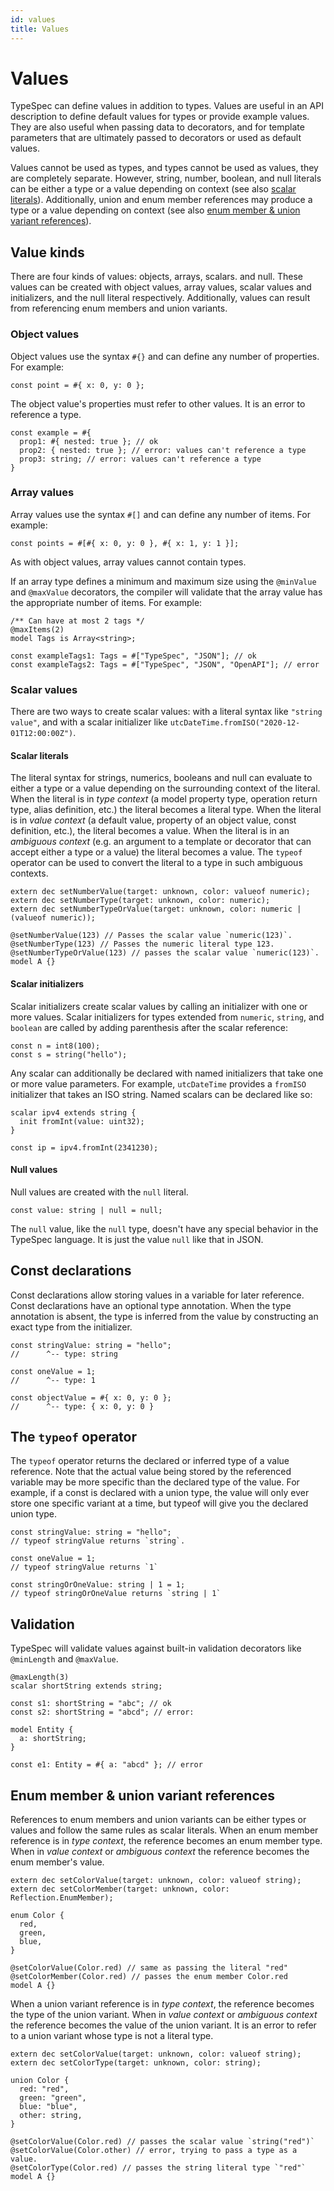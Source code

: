 ```yaml
---
id: values
title: Values
---
```


# Values

TypeSpec can define values in addition to types. Values are useful in an API description to define default values for types or provide example values. They are also useful when passing data to decorators, and for template parameters that are ultimately passed to decorators or used as default values.

Values cannot be used as types, and types cannot be used as values, they are completely separate. However, string, number, boolean, and null literals can be either a type or a value depending on context (see also [scalar literals](#scalar-literals)). Additionally, union and enum member references may produce a type or a value depending on context (see also [enum member &amp; union variant references](#enum-member--union-variant-references)).

## Value kinds

There are four kinds of values: objects, arrays, scalars. and null. These values can be created with object values, array values, scalar values and initializers, and the null literal respectively. Additionally, values can result from referencing enum members and union variants.

### Object values

Object values use the syntax `#{}` and can define any number of properties. For example:

```typespec
const point = #{ x: 0, y: 0 };
```

The object value's properties must refer to other values. It is an error to reference a type.

```typespec
const example = #{
  prop1: #{ nested: true }; // ok
  prop2: { nested: true }; // error: values can't reference a type
  prop3: string; // error: values can't reference a type
}
```

### Array values

Array values use the syntax `#[]` and can define any number of items. For example:

```typespec
const points = #[#{ x: 0, y: 0 }, #{ x: 1, y: 1 }];
```

As with object values, array values cannot contain types.

If an array type defines a minimum and maximum size using the `@minValue` and `@maxValue` decorators, the compiler will validate that the array value has the appropriate number of items. For example:

```typespec
/** Can have at most 2 tags */
@maxItems(2)
model Tags is Array<string>;

const exampleTags1: Tags = #["TypeSpec", "JSON"]; // ok
const exampleTags2: Tags = #["TypeSpec", "JSON", "OpenAPI"]; // error
```

### Scalar values

There are two ways to create scalar values: with a literal syntax like `"string value"`, and with a scalar initializer like `utcDateTime.fromISO("2020-12-01T12:00:00Z")`.

#### Scalar literals

The literal syntax for strings, numerics, booleans and null can evaluate to either a type or a value depending on the surrounding context of the literal. When the literal is in _type context_ (a model property type, operation return type, alias definition, etc.) the literal becomes a literal type. When the literal is in _value context_ (a default value, property of an object value, const definition, etc.), the literal becomes a value. When the literal is in an _ambiguous context_ (e.g. an argument to a template or decorator that can accept either a type or a value) the literal becomes a value. The `typeof` operator can be used to convert the literal to a type in such ambiguous contexts.

```typespec
extern dec setNumberValue(target: unknown, color: valueof numeric);
extern dec setNumberType(target: unknown, color: numeric);
extern dec setNumberTypeOrValue(target: unknown, color: numeric | (valueof numeric));

@setNumberValue(123) // Passes the scalar value `numeric(123)`.
@setNumberType(123) // Passes the numeric literal type 123.
@setNumberTypeOrValue(123) // passes the scalar value `numeric(123)`.
model A {}
```

#### Scalar initializers

Scalar initializers create scalar values by calling an initializer with one or more values. Scalar initializers for types extended from `numeric`, `string`, and `boolean` are called by adding parenthesis after the scalar reference:

```typespec
const n = int8(100);
const s = string("hello");
```

Any scalar can additionally be declared with named initializers that take one or more value parameters. For example, `utcDateTime` provides a `fromISO` initializer that takes an ISO string. Named scalars can be declared like so:

```typespec
scalar ipv4 extends string {
  init fromInt(value: uint32);
}

const ip = ipv4.fromInt(2341230);
```

#### Null values

Null values are created with the `null` literal.

```typespec
const value: string | null = null;
```

The `null` value, like the `null` type, doesn't have any special behavior in the TypeSpec language. It is just the value `null` like that in JSON.

## Const declarations

Const declarations allow storing values in a variable for later reference. Const declarations have an optional type annotation. When the type annotation is absent, the type is inferred from the value by constructing an exact type from the initializer.

```typespec
const stringValue: string = "hello";
//      ^-- type: string

const oneValue = 1;
//      ^-- type: 1

const objectValue = #{ x: 0, y: 0 };
//      ^-- type: { x: 0, y: 0 }
```

## The `typeof` operator

The `typeof` operator returns the declared or inferred type of a value reference. Note that the actual value being stored by the referenced variable may be more specific than the declared type of the value. For example, if a const is declared with a union type, the value will only ever store one specific variant at a time, but typeof will give you the declared union type.

```typespec
const stringValue: string = "hello";
// typeof stringValue returns `string`.

const oneValue = 1;
// typeof stringValue returns `1`

const stringOrOneValue: string | 1 = 1;
// typeof stringOrOneValue returns `string | 1`
```

## Validation

TypeSpec will validate values against built-in validation decorators like `@minLength` and `@maxValue`.

```typespec
@maxLength(3)
scalar shortString extends string;

const s1: shortString = "abc"; // ok
const s2: shortString = "abcd"; // error:

model Entity {
  a: shortString;
}

const e1: Entity = #{ a: "abcd" }; // error
```

## Enum member &amp; union variant references

References to enum members and union variants can be either types or values and follow the same rules as scalar literals. When an enum member reference is in _type context_, the reference becomes an enum member type. When in _value context_ or _ambiguous context_ the reference becomes the enum member's value.

```typespec
extern dec setColorValue(target: unknown, color: valueof string);
extern dec setColorMember(target: unknown, color: Reflection.EnumMember);

enum Color {
  red,
  green,
  blue,
}

@setColorValue(Color.red) // same as passing the literal "red"
@setColorMember(Color.red) // passes the enum member Color.red
model A {}
```

When a union variant reference is in _type context_, the reference becomes the type of the union variant. When in _value context_ or _ambiguous context_ the reference becomes the value of the union variant. It is an error to refer to a union variant whose type is not a literal type.

```typespec
extern dec setColorValue(target: unknown, color: valueof string);
extern dec setColorType(target: unknown, color: string);

union Color {
  red: "red",
  green: "green",
  blue: "blue",
  other: string,
}

@setColorValue(Color.red) // passes the scalar value `string("red")`
@setColorValue(Color.other) // error, trying to pass a type as a value.
@setColorType(Color.red) // passes the string literal type `"red"`
model A {}
```
